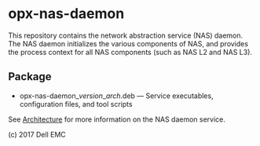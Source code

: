 # opx-nas-daemon
This repository contains the network abstraction service (NAS) daemon. The NAS daemon initializes the various components of NAS, and provides the process context for all NAS components (such as NAS L2 and NAS L3).

## Package
- opx-nas-daemon\_*version*\_*arch*.deb — Service executables, configuration files, and tool scripts 

See [Architecture](https://github.com/open-switch/opx-docs/wiki/Architecture) for more information on the NAS daemon service.

(c) 2017 Dell EMC
